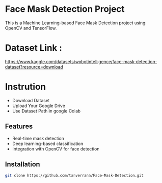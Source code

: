 # Face Mask Detection Project

This is a Machine Learning-based Face Mask Detection project using OpenCV and TensorFlow.
# Dataset Link : 
https://www.kaggle.com/datasets/wobotintelligence/face-mask-detection-dataset?resource=download
# Instrution
- Download Dataset
- Upload Your Google Drive
- Use Dataset Path in google Colab
## Features
- Real-time mask detection
- Deep learning-based classification
- Integration with OpenCV for face detection

## Installation
```bash
git clone https://github.com/tanverrana/Face-Mask-Detection.git
